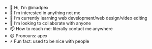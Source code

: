 - 👋 Hi, I’m @madpex
- 👀 I’m interested in anything not me
- 🌱 I’m currently learning web development/web design/video editing
- 💞️ I’m looking to collaborate with anyone
- 📫 How to reach me: literally contact me anywhere
- 😄 Pronouns: apex
- ⚡ Fun fact: used to be nice with people

<!---
madpex/madpex is a ✨ special ✨ repository because its `README.md` (this file) appears on your GitHub profile.
You can click the Preview link to take a look at your changes.
--->
